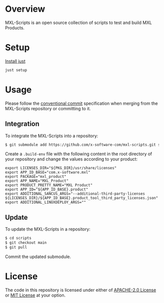 # Overview

MXL-Scripts is an open source collection of scripts to test and build MXL Products.

# Setup

[Install just](https://just.systems/man/en/packages.html)

```sh
just setup
```

# Usage

Please follow the [conventional commit](https://www.conventionalcommits.org/en/v1.0.0/#summary) specification when merging from the MXL-Scripts repository or committing to it.

## Integration

To integrate the MXL-Scripts into a repository:

```sh
$ git submodule add https://github.com/x-software-com/mxl-scripts.git scripts
```

Create a `.build-env` file with the following content in the root directory of your repository and change the values according to your product:

```env
export LICENSES_DIR="${PKG_DIR}/usr/share/licenses"
export APP_ID_BASE="com.x-software.mxl"
export PACKAGE="mxl_product"
export APP_NAME="MXL_Product"
export PRODUCT_PRETTY_NAME="MXL Product"
export APP_ID="${APP_ID_BASE}.product"
export ADDITIONAL_SANCUS_ARGS="--additional-third-party-licenses ${LICENSES_DIR}/${APP_ID_BASE}.product_tool_third_party_licenses.json"
export ADDITIONAL_LINUXDEPLOY_ARGS=""
```

## Update

To update the MXL-Scripts in a repository:

```sh
$ cd scripts
$ git checkout main
$ git pull
```

Commit the updated submodule.

# License

The code in this repository is licensed under either of [APACHE-2.0 License](LICENSE-APACHE) or [MIT License](LICENSE-MIT) at your option.

